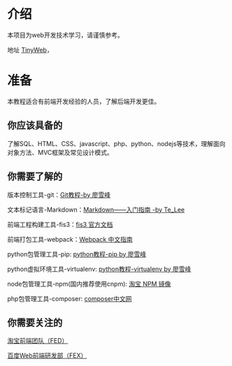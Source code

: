 # 介绍

本项目为web开发技术学习，请谨慎参考。

地址 [TinyWeb](https://github.com/wowngasb/TinyWeb/)，

# 准备

本教程适合有前端开发经验的人员，了解后端开发更佳。

## 你应该具备的

了解SQL、HTML、CSS、javascript、php、python、nodejs等技术，理解面向对象方法、MVC框架及常见设计模式。

## 你需要了解的

版本控制工具-git：[Git教程-by 廖雪峰](http://www.liaoxuefeng.com/wiki/0013739516305929606dd18361248578c67b8067c8c017b000)

文本标记语言-Markdown：[Markdown——入门指南 -by Te_Lee](http://www.jianshu.com/p/1e402922ee32/)

前端工程构建工具-fis3：[fis3 官方文档](http://fis.baidu.com/fis3/docs/beginning/intro.html)

前端打包工具-webpack：[Webpack 中文指南](http://webpackdoc.com/)



python包管理工具-pip: [python教程-pip by 廖雪峰](http://www.liaoxuefeng.com/wiki/0014316089557264a6b348958f449949df42a6d3a2e542c000/00143186362353505516c5d4e38456fb225c18cc5b54ffb000)

python虚拟环境工具-virtualenv: [python教程-virtualenv by 廖雪峰](http://www.liaoxuefeng.com/wiki/0014316089557264a6b348958f449949df42a6d3a2e542c000/001432712108300322c61f256c74803b43bfd65c6f8d0d0000)

node包管理工具-npm(国内推荐使用cnpm): [淘宝 NPM 镜像](http://npm.taobao.org/)

php包管理工具-composer: [composer中文网](http://docs.phpcomposer.com/00-intro.html)

## 你需要关注的

[淘宝前端团队（FED）](http://taobaofed.org/)


[百度Web前端研发部（FEX）](http://fex.baidu.com/)


